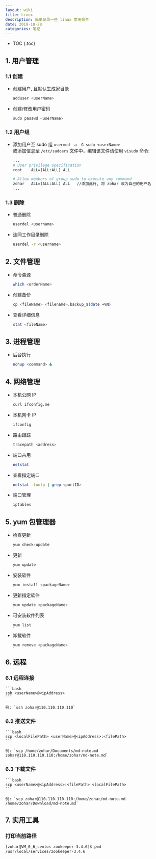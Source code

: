 ```yaml
---
layout: wiki
title: Linux
description: 简单记录一些 linux 常用命令
date: 2019-10-28
categories: 笔记
---
```


* TOC
{:toc}

## 1. 用户管理

### 1.1 创建

* 创建用户, 且默认生成家目录

    ```bash
    adduser <userName>
    ```

* 创建/修改用户密码

    ```bash
    sudo passwd <userName>
    ```

### 1.2 用户组

* 添加用户至 sudo 组 `usermod -a -G sudo <userName>`  
或添加信息至 `/etc/sudoers` 文件中，编辑该文件请使用 `visudo` 命令:  

    ```bash
    ...
    # User privilege specification
    root    ALL=(ALL:ALL) ALL

    # Allow members of group sudo to execute any command
    zohar   ALL=(ALL:ALL) ALL   //添加此行, 将 zohar 改为自己的用户名
    ...
    ```

### 1.3 删除

* 普通删除

    ```bash
    userdel <username>
    ```

* 连同工作目录删除

    ```bash
    userdel -r <username>
    ```

## 2. 文件管理

* 命令溯源

    ```bash
    which <orderName>
    ```

* 创建备份

    ```bash
    cp <fileName> <filename>.backup_$(date +%N)
    ```

* 查看详细信息

    ```bash
    stat <fileName>
    ```

## 3. 进程管理

* 后台执行

    ```bash
    nohup <command> &
    ```

## 4. 网络管理

* 本机公网 IP

    ```bash
    curl ifconfig.me
    ```

* 本机网卡 IP

    ```bash
    ifconfig
    ```

* 路由跟踪

    ```bash
    tracepath <address>
    ```

* 端口占用

    ```bash
    netstat
    ```

* 查看指定端口

    ```bash
    netstat -tunlp | grep <portID>
    ```

* 端口管理

    ```bash
    iptables
    ```

## 5. yum 包管理器

* 检查更新

    ```bash
    yum check-update
    ```

* 更新

    ```bash
    yum update
    ```

* 安装软件

    ```bash
    yum install <packageName>
    ```

* 更新指定软件

    ```bash
    yum update <packageName>
    ```

* 可安装软件列表

    ```bash
    yum list
    ```

* 卸载软件

    ```bash
    yum remove <packageName>
    ```

## 6. 远程

### 6.1 远程连接

    ```bash
    ssh <userName>@<ipAddress>
    ```

    例: `ssh zohar@110.110.110.110`

### 6.2 推送文件

    ```bash
    scp <localFilePath> <userName>@<ipAddress>:<filePath>
    ```

    例: `scp /home/zohar/Documents/md-note.md zohar@110.110.110.110:/home/zohar/md-note.md`

### 6.3 下载文件

    ```bash
    scp <userName>@<ipAddress>:<filePath> <localFilePath>
    ```

    例: `scp zohar@110.110.110.110:/home/zohar/md-note.md /home/zohar/Download/md-note.md`


## 7. 实用工具

### 打印当前路径

```bash
[zohar@VM_0_6_centos zookeeper-3.4.6]$ pwd
/usr/local/services/zookeeper-3.4.6
```
